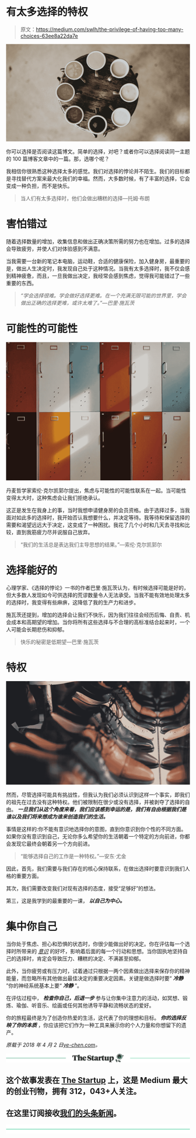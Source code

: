 # 有太多选择的特权

> 原文：<https://medium.com/swlh/the-privilege-of-having-too-many-choices-63ee8a22da7e>

![](img/22a37f0b83c9e1d3d85c3c55c4308bcc.png)

你可以选择是否阅读这篇博文。简单的选择，对吧？或者你可以选择阅读同一主题的 100 篇博客文章中的一篇。那，选哪个呢？

我相信你很熟悉这种选择太多的感觉。我们对选择的悖论并不陌生。我们的目标都是寻找替代方案来最大化我们的幸福。然而，大多数时候，有了丰富的选择，它会变成一种负担，而不是快乐。

> 当人们有太多选择时，他们会做出糟糕的选择—托姆·布朗

# **害怕错过**

随着选择数量的增加，收集信息和做出正确决策所需的努力也在增加。过多的选择会导致疲劳，并使人们对体验感到不满意。

当我需要一台新的笔记本电脑，运动鞋，合适的健康保险，加入健身房，最重要的是，做出人生决定时，我发现自己处于这种情况。当我有太多选择时，我不仅会感到精神疲惫，而且，一旦我做出决定，我经常会感到焦虑，觉得我可能错过了一些重要的东西。

> *“学会选择很难。学会做好选择更难。在一个充满无限可能的世界里，学会做出正确的选择更难，或许太难了。”—巴里·施瓦茨*

# **可能性的可能性**

![](img/8c23c0f6fb2f2789e246344bf5f8c25d.png)

丹麦哲学家索伦·克尔凯郭尔提出，焦虑与可能性的可能性联系在一起。当可能性变得太大时，这种焦虑会让我们拒绝承认。

这正是发生在我身上的事，当时我想申请健身房的会员资格。由于选择过多，当我面对如此多的选择时，我开始否认我想要什么，并决定等待。我等待和保留选择的需要和渴望远远大于决定，这变成了一种困扰。我花了几个小时和几天去寻找和比较，直到我筋疲力尽并说服自己放弃。

> “我们的生活总是表达我们主导思想的结果。”—索伦·克尔凯郭尔

# **选择能好的**

心理学家、《选择的悖论》一书的作者巴里·施瓦茨认为，有时候选择可能是好的，但大多数人发现如今可供选择的荒谬数量令人无法承受。当我不能有效地处理太多的选择时，我变得有些麻痹，这降低了我的生产力和进步。

施瓦茨还提到，增加的选择会让我们不快乐，因为我们往往会经历后悔、自责、机会成本和高期望的增加。当你将所有这些选择与不合理的高标准结合起来时，一个人可能会长期悲伤和抑郁。

> 快乐的秘密是低期望—巴里·施瓦茨

# **特权**

![](img/89e22f7de2b6ef59761603660da2e1bd.png)

然而，尽管选择可能具有挑战性，但我认为我们必须认识到这样一个事实，即我们的祖先在过去没有这种特权。他们被限制在很少或没有选择，并被剥夺了选择的自由。 ***一旦我们从这个角度来看，我们应该感到幸运的是，我们有自由根据我们是谁以及我们将来想成为谁来创造我们的生活。***

事情是这样的:你不能有意识地选择你的意图，直到你意识到你个性的不同方面。如果你没有意识到自己，无论你多么希望你的生活朝着一个特定的方向前进，你都会发现它最终会朝着另一个方向前进。

> “能够选择自己的工作是一种特权。”—安东·尤金

因此，首先，我们需要与我们存在的核心保持联系，在做出选择时要意识到我们人格的重要方面。

其次，我们需要改变我们对现有选择的态度，接受“足够好”的想法。

第三，这是我学到的最重要的一课， ***以自己为中心。***

# 集中你自己

当你处于焦虑、担心和恐惧的状态时，你很少能做出好的决定。你在评估每一个选择时所带来的 [*意识*](https://ye-chen.com/is-self-consciousness-a-bad-thing/) 的好坏，影响着后面的每一个行动和思想。当你固执地坚持自己的选择时，肯定会导致压力、糟糕的决定、不满甚至抑郁。

此外，当你疲劳或有压力时，试着通过只根据一两个因素做出选择来保存你的精神能量，而忽略所有其他做出最佳决定的重要决定因素。关键是做选择时要“ ***冷静*** ”你的神经系统基本上要“ ***冷静*** ”。

在评估过程中， ***检查你自己，后退一步*** 参与让你集中注意力的活动，如冥想、锻炼、瑜伽、听音乐、绘画或任何其他诱导平静和流畅状态的爱好。

你的旅程最终是为了创造你热爱的生活，这代表了你的理想和目标。 ***你的选择反映了你的本质*** ，你应该把它们作为一种工具来展示你的个人力量和你想留下的遗产。

*原载于 2018 年 4 月 2 日*[*ye-chen.com*](https://ye-chen.com/the-privilege-of-having-too-many-choices/)*。*

[![](img/308a8d84fb9b2fab43d66c117fcc4bb4.png)](https://medium.com/swlh)

## 这个故事发表在 [The Startup](https://medium.com/swlh) 上，这是 Medium 最大的创业刊物，拥有 312，043+人关注。

## 在这里订阅接收[我们的头条新闻](http://growthsupply.com/the-startup-newsletter/)。

[![](img/b0164736ea17a63403e660de5dedf91a.png)](https://medium.com/swlh)